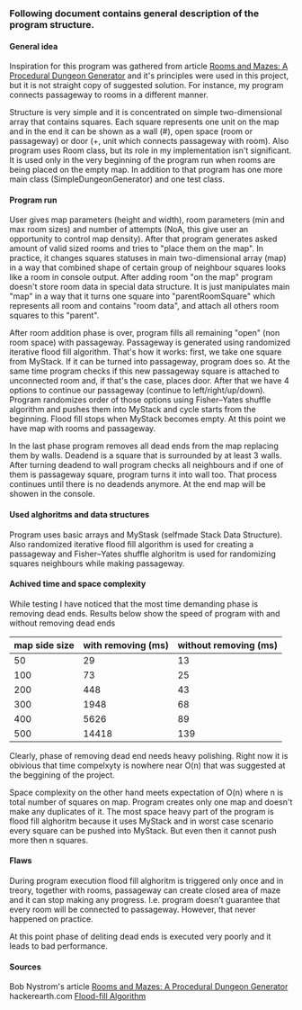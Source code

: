 ### Following document contains general description of the program structure.  


#### General idea  

Inspiration for this program was gathered from article [Rooms and Mazes: A Procedural Dungeon Generator](http://journal.stuffwithstuff.com/2014/12/21/rooms-and-mazes/)
and it's principles were used in this project, but it is not 
straight copy of suggested solution. For instance, my program connects passageway to rooms in a different manner.  

Structure is very simple and it is concentrated on simple two-dimensional  array that contains squares. Each square represents 
one unit on the map and in the end it can be shown as a wall (#), open space (room or passageway) or door (+, unit which connects 
passageway with room). Also program uses Room class, but its role in my implementation isn't significant. It is used only in the very 
beginning of the program run when rooms are being placed on the empty map. In addition to that program has one more main class 
(SimpleDungeonGenerator) and one test class. 

#### Program run  

User gives map parameters (height and width), room parameters (min and max room sizes) and number of attempts (NoA, this give user 
an opportunity to control map density). After that program generates asked amount of valid sized rooms and tries to "place them 
on the map". In practice, it changes squares statuses in main two-dimensional array (map) in a way that combined shape of
certain group of neighbour squares looks like a room in console output. After adding room "on the map" program doesn't store 
room data in special data structure. It is just manipulates main "map" in a way that it turns one square into "parentRoomSquare"
which represents all room and contains "room data", and attach all others room squares to this "parent". 

After room addition phase is over, program fills all remaining "open" (non room space) with passageway. Passageway is generated 
using randomized iterative flood fill algorithm. That's how it works: first, we take one square from MyStack. If it can be turned into passageway, program does so. At the same time program checks if this new passageway square is attached to unconnected room and, if that's the case, places door. After that we have 4 options to continue our passageway 
(continue to left/right/up/down). Program randomizes order of those options using Fisher–Yates shuffle algorithm and pushes them into MyStack and cycle starts from the beginning. Flood fill stops when MyStack becomes empty. At this point we have map with rooms and passageway. 

In the last phase program removes all dead ends from the map replacing them by walls. Deadend is a square that is surrounded by at least 3 walls. After turning deadend to wall program checks all neighbours and if one of them is passageway square, program turns it into wall too. That process continues until there is no deadends anymore. At the end map will be showen in the console.

#### Used alghoritms and data structures  
Program uses basic arrays and MyStask (selfmade Stack Data Structure). Also randomized iterative flood fill algorithm is used for creating a passageway and Fisher–Yates shuffle alghoritm is used for randomizing squares neighbours while making passageway.

#### Achived time and space complexity 
While testing I have noticed that the most time demanding phase is removing dead ends. Results below show the speed of program with and without removing dead ends

map side size | with removing (ms) | without removing (ms)
------ | ------| ------
50|29|13
100|73|25
200|448|43    
300|1948|68
400|5626|89
500|14418|139 

Clearly, phase of removing dead end needs heavy polishing. Right now it is obivious that time compelxyty is nowhere near O(n) that was suggested at the beggining of the project.

Space complexity on the other hand meets expectation of O(n) where n is total number of squares on map. Program creates only one map and doesn't make any duplicates of it. The most space heavy part of the program is flood fill alghoritm because it uses MyStack and in worst case scenario every square can be pushed into MyStack. But even then it cannot push more then n squares.

#### Flaws  
During program execution flood fill alghoritm is triggered only once and in treory, together with rooms, passageway can create closed area of maze and it can stop making any progress. I.e. program doesn't guarantee that every room will be connected to passageway. However, that never happened on practice.  

At this point phase of deliting dead ends is executed very poorly and it leads to bad performance.

#### Sources
Bob Nystrom's article [Rooms and Mazes: A Procedural Dungeon Generator](http://journal.stuffwithstuff.com/2014/12/21/rooms-and-mazes/)   
hackerearth.com [Flood-fill Algorithm](https://www.hackerearth.com/practice/algorithms/graphs/flood-fill-algorithm/tutorial/)





